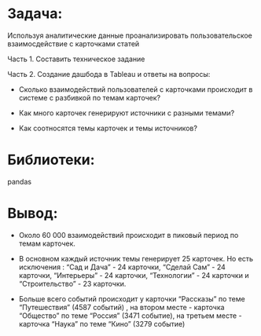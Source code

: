 # Задача:
Используя аналитические данные проанализировать пользовательское взаимосдействие с карточками статей

Часть 1. Составить техническое задание

Часть 2. Создание дашбода в Tableau и ответы на вопросы:

- Cколько взаимодействий пользователей с карточками происходит в системе с разбивкой по темам карточек?

- Как много карточек генерируют источники с разными темами?

- Как соотносятся темы карточек и темы источников?

# Библиотеки:
pandas

# Вывод:
- Около 60 000 взаимодействий происходит в пиковый период по темам карточек.

- В основном каждый источник темы генерирует 25 карточек. Но есть исключения : “Сад и Дача” - 24 карточки, “Сделай Сам” - 24 карточки, “Интерьеры” - 24 карточки, “Технологии” - 24 карточки и “Строительство” - 23 карточки.

- Больше всего событий происходит у карточки “Рассказы” по теме “Путешествия” (4587 событий) , на втором месте - карточка “Общество” по теме “Россия” (3471 событие), на третьем месте - карточка “Наука” по теме “Кино” (3279 событие)


